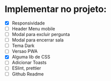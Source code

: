 # Implementar no projeto:
* [X] Responsividade
* [ ] Header Menu mobile
* [ ] Modal para excluir pergunta
* [ ] Modal para encerrar sala
* [ ] Tema Dark
* [ ] Versao PWA
* [X] Alguma lib de CSS
* [ ] Adicionar Toasts
* [ ] ESlint, prettier
* [ ] Github Readme